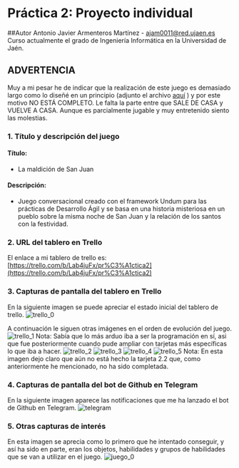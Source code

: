 # Práctica 2: Proyecto individual

##Autor
Antonio Javier Armenteros Martínez - [ajam0011@red.ujaen.es](mailto:ajam0011@red.ujaen.es)
Curso actualmente el grado de Ingeniería Informática en la Universidad de Jaén.

## ADVERTENCIA
Muy a mi pesar he de indicar que la realización de este juego es demasiado largo como lo diseñé en un principio (adjunto el archivo [aquí](https://github.com/antjarm/La-maldici-n-de-San-Juan-/files/8257574/historia.alternativas.e.interacciones.txt)
) y por este motivo NO ESTÁ COMPLETO. Le falta la parte entre que SALE DE CASA y VUELVE A CASA. Aunque es parcialmente jugable y muy entretenido siento las molestias. 

### 1. Título y descripción del juego
#### Título: 
 - La maldición de San Juan
#### Descripción: 
 - Juego conversacional creado con el framework Undum para las prácticas de Desarrollo Ágil y se basa en una historia misteriosa en un pueblo sobre la misma noche de San Juan y la relación de los santos con la festividad.

### 2. URL del tablero en Trello
El enlace a mi tablero de trello es: [https://trello.com/b/Lab4juFx/pr%C3%A1ctica2](https://trello.com/b/Lab4juFx/pr%C3%A1ctica2)

### 3. Capturas de pantalla del tablero en Trello
En la siguiente imagen se puede apreciar el estado inicial del tablero de trello.
![trello_0](https://user-images.githubusercontent.com/99495041/158480322-a3ef5d82-79df-4e91-9f58-9c0133c90eea.png)

A continuación le siguen otras imágenes en el orden de evolución del juego.
![trello_1](https://user-images.githubusercontent.com/99495041/158480445-553c0bf3-5fa8-42d0-9666-251a99f10f4a.png)
Nota: Sabía que lo más arduo iba a ser la programación en sí, asi que fue posteriormente cuando pude ampliar con tarjetas más específicas lo que iba a hacer.
![trello_2](https://user-images.githubusercontent.com/99495041/158480458-46bfe1ef-c1b1-42a4-8b60-e4f15191878b.png)
![trello_3](https://user-images.githubusercontent.com/99495041/158480487-e066feb5-e11e-42bb-9ff5-714398350ff1.png)
![trello_4](https://user-images.githubusercontent.com/99495041/158480639-c6d4c931-f82f-4ed0-a018-eb1d45153709.png)
![trello_5](https://user-images.githubusercontent.com/99495041/158480654-00c77888-3842-4661-b740-2da1725c1dc8.png)
Nota: En esta imagen dejo claro que aún no está hecho la tarjeta 2.2 que, como anteriormente he mencionado, no ha sido completada.

### 4. Capturas de pantalla del bot de Github en Telegram
En la siguiente imagen aparece las notificaciones que me ha lanzado el bot de Github en Telegram.
![telegram](https://user-images.githubusercontent.com/99495041/158480877-7f2429ff-d742-4fda-93a9-c84365cea5b2.png)

### 5. Otras capturas de interés
En esta imagen se aprecia como lo primero que he intentado conseguir, y así ha sido en parte, eran los objetos, habilidades y grupos de habilidades que se van a utilizar en el juego.
![juego_0](https://user-images.githubusercontent.com/99495041/158480920-5d0b5a55-f089-40ac-8dc4-3568d8057dee.png)
